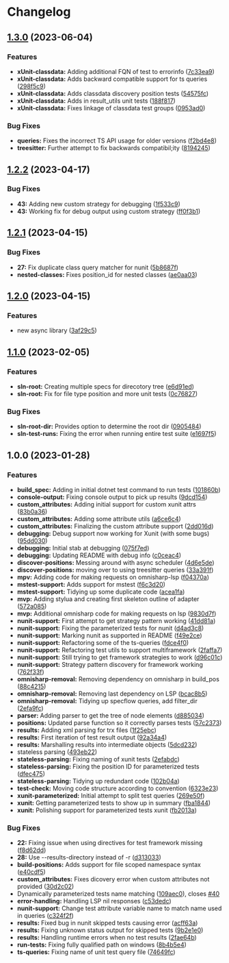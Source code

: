 # Changelog

## [1.3.0](https://github.com/Issafalcon/neotest-dotnet/compare/v1.2.2...v1.3.0) (2023-06-04)


### Features

* **xUnit-classdata:** Adding additional FQN of test to errorinfo ([7c33ea9](https://github.com/Issafalcon/neotest-dotnet/commit/7c33ea95fd5f6bd091cf765c8443e4e539335f0e))
* **xUnit-classdata:** Adds backward compatible support for ts queries ([298f5c9](https://github.com/Issafalcon/neotest-dotnet/commit/298f5c9f0fd1fec766cb888dbad5d42a9198e6cc))
* **xUnit-classdata:** Adds classdata discovery position tests ([54575fc](https://github.com/Issafalcon/neotest-dotnet/commit/54575fc44ef506afdd803a15731d9b449e3df664))
* **xUnit-classdata:** Adds in result_utils unit tests ([188f817](https://github.com/Issafalcon/neotest-dotnet/commit/188f817c2ff92ba08a81b087a2a4532661f764f1))
* **xUnit-classdata:** Fixes linkage of classdata test groups ([0953ad0](https://github.com/Issafalcon/neotest-dotnet/commit/0953ad0ed4d2901b006a403373d95d4c8091686e))


### Bug Fixes

* **queries:** Fixes the incorrect TS API usage for older versions ([f2bd4e8](https://github.com/Issafalcon/neotest-dotnet/commit/f2bd4e88bb0b4adf3dc2669872fc162fd9dbb4f2))
* **treesitter:** Further attempt to fix backwards compatibil;ity ([8194245](https://github.com/Issafalcon/neotest-dotnet/commit/81942459d9387b4b2bbb28716b281838b6361a9d))

## [1.2.2](https://github.com/Issafalcon/neotest-dotnet/compare/v1.2.1...v1.2.2) (2023-04-17)


### Bug Fixes

* **43:** Adding new custom strategy for debugging ([1f533c9](https://github.com/Issafalcon/neotest-dotnet/commit/1f533c930cdd2f6ba43fcacf4f917c0290a3fe7b))
* **43:** Working fix for debug output using custom strategy ([ff0f3b1](https://github.com/Issafalcon/neotest-dotnet/commit/ff0f3b135890c6d6c188316bc0c3e18c762e6e85))

## [1.2.1](https://github.com/Issafalcon/neotest-dotnet/compare/v1.2.0...v1.2.1) (2023-04-15)


### Bug Fixes

* **27:** Fix duplicate class query matcher for nunit ([5b8687f](https://github.com/Issafalcon/neotest-dotnet/commit/5b8687f0afbbcd44257ca550867b14c745f99418))
* **nested-classes:** Fixes position_id for nested classes ([ae0aa03](https://github.com/Issafalcon/neotest-dotnet/commit/ae0aa0314b88e07ee096c6784926a7e918a24e43))

## [1.2.0](https://github.com/Issafalcon/neotest-dotnet/compare/v1.1.0...v1.2.0) (2023-04-15)


### Features

* new async library ([3af29c5](https://github.com/Issafalcon/neotest-dotnet/commit/3af29c5d20c73700c5dabd14a91fd2fd925ee547))

## [1.1.0](https://github.com/Issafalcon/neotest-dotnet/compare/v1.0.0...v1.1.0) (2023-02-05)


### Features

* **sln-root:** Creating multiple specs for direcotory tree ([e6d91ed](https://github.com/Issafalcon/neotest-dotnet/commit/e6d91eda40c56e7fd7e7257da9c3204eab5d11f2))
* **sln-root:** Fix for file type position and more unit tests ([0c76827](https://github.com/Issafalcon/neotest-dotnet/commit/0c76827f948c25d45b58339d3e38e1d90502ab50))


### Bug Fixes

* **sln-root-dir:** Provides option to determine the root dir ([0905484](https://github.com/Issafalcon/neotest-dotnet/commit/0905484bda666c33bfbf7ae592cefd45e9543742))
* **sln-test-runs:** Fixing the error when running entire test suite ([e1697f5](https://github.com/Issafalcon/neotest-dotnet/commit/e1697f548b1b31c2a339a96bf29c6d10b31485db))

## 1.0.0 (2023-01-28)


### Features

* **build_spec:** Adding in initial dotnet test command to run tests ([101860b](https://github.com/Issafalcon/neotest-dotnet/commit/101860b8fd700e06762a2a408d07665996621696))
* **console-output:** Fixing console output to pick up results ([9dcd154](https://github.com/Issafalcon/neotest-dotnet/commit/9dcd1547ca36d583b916cc43af621e2f50de49f8))
* **custom_attributes:** Adding initial support for custom xunit attrs ([83b0a36](https://github.com/Issafalcon/neotest-dotnet/commit/83b0a36992b7e58bf7f5f482425d544c98b43e98))
* **custom_attributes:** Adding some attribute utils ([a6ce6c4](https://github.com/Issafalcon/neotest-dotnet/commit/a6ce6c47556bd7c7ac95d4c66728111cd80ab184))
* **custom_attributes:** Finalizing the custom attribute support ([2dd016d](https://github.com/Issafalcon/neotest-dotnet/commit/2dd016de88bb6ec6590c06a1712aa3993739b9ae))
* **debugging:** Debug support now working for Xunit (with some bugs) ([95dd030](https://github.com/Issafalcon/neotest-dotnet/commit/95dd030e2d1c2244f2708e1d5809f2f4e40dd851))
* **debugging:** Initial stab at debugging ([075f7ed](https://github.com/Issafalcon/neotest-dotnet/commit/075f7ed2369a81ca4133997b86a443122bb8cb6e))
* **debugging:** Updating README with debug info ([c0ceac4](https://github.com/Issafalcon/neotest-dotnet/commit/c0ceac4fb57e7dcb1e7c6b8230010c54d3abccba))
* **discover-positions:** Messing around with async scheduler ([4d6e5de](https://github.com/Issafalcon/neotest-dotnet/commit/4d6e5dea007b4ccf7836630763bb7e4b97b49542))
* **discover-positions:** moving over to using treesitter queries ([33a391f](https://github.com/Issafalcon/neotest-dotnet/commit/33a391f99107e31c64ad5ba51e79b8908be59751))
* **mpv:** Adding code for making requests on omnisharp-lsp ([f04370a](https://github.com/Issafalcon/neotest-dotnet/commit/f04370a6d440800bd896788bf4c17e8d0d862486))
* **mstest-support:** Adds support for mstest ([f6c3d20](https://github.com/Issafalcon/neotest-dotnet/commit/f6c3d20a97fcc9a9029537f8e7313b11a0eb14a8))
* **mstest-support:** Tidying up some duplicate code ([acea1fa](https://github.com/Issafalcon/neotest-dotnet/commit/acea1fa62163f900da6101f2e1758acb9ea6d798))
* **mvp:** Adding stylua and creating first skeleton outline of adapter ([572a085](https://github.com/Issafalcon/neotest-dotnet/commit/572a0859b50548aa01fb09c1e1a4e1969da90157))
* **mvp:** Additional omnisharp code for making requests on lsp ([9830d7f](https://github.com/Issafalcon/neotest-dotnet/commit/9830d7fafab7b7d93b6fade2aa56e31afe4ec017))
* **nunit-support:** First attempt to get strategy pattern working ([41dd81a](https://github.com/Issafalcon/neotest-dotnet/commit/41dd81a48f01ec3f422939782ed6d89383542eb6))
* **nunit-support:** Fixing the parameterized tests for nunit ([d4ad3c8](https://github.com/Issafalcon/neotest-dotnet/commit/d4ad3c8b96009f6a2afc0b34821586e09d174600))
* **nunit-support:** Marking nunit as supported in README ([f49e2ce](https://github.com/Issafalcon/neotest-dotnet/commit/f49e2ce094c41bf80ebddd9daccd3aa49e9315d6))
* **nunit-support:** Refactoring some of the ts-queries ([fdce4f0](https://github.com/Issafalcon/neotest-dotnet/commit/fdce4f0954b2c4f4c61cdcc244344b21a1b09f8e))
* **nunit-support:** Refactoring test utils to support multiframework ([2faffa7](https://github.com/Issafalcon/neotest-dotnet/commit/2faffa7586e61670f9f1689c569c643274b52a62))
* **nunit-support:** Still trying to get framework strategies to work ([d96c01c](https://github.com/Issafalcon/neotest-dotnet/commit/d96c01c6c1cbee73108ab4cc8d9f8d0f95ead7f2))
* **nunit-support:** Strategy pattern discovery for framework working ([762f33f](https://github.com/Issafalcon/neotest-dotnet/commit/762f33fa9894331d29d5100aae94a3256ab438f3))
* **omnisharp-removal:** Removing dependency on omnisharp in build_pos ([88c4215](https://github.com/Issafalcon/neotest-dotnet/commit/88c4215c98487d8bb3df324b1f7865f9ca630177))
* **omnisharp-removal:** Removing last dependency on LSP ([bcac8b5](https://github.com/Issafalcon/neotest-dotnet/commit/bcac8b51ec1f6d030bee0de3b213493b909b3676))
* **omnisharp-removal:** Tidying up specflow queries, add filter_dir ([2efa9fc](https://github.com/Issafalcon/neotest-dotnet/commit/2efa9fc7e86184537d37978c0c50c5dce6600f18))
* **parser:** Adding parser to get the tree of node elements ([d885034](https://github.com/Issafalcon/neotest-dotnet/commit/d88503440fc0efc6a20c798d52d275753677f900))
* **positions:** Updated parse function so it correctly parses tests ([57c2373](https://github.com/Issafalcon/neotest-dotnet/commit/57c237362b8248c7215f15fbdef5cfac64b75fba))
* **results:** Adding xml parsing for trx files ([1f25ebc](https://github.com/Issafalcon/neotest-dotnet/commit/1f25ebc92738e21eb1166222fc2195fdde9eddba))
* **results:** First iteration of test result output ([92a34a4](https://github.com/Issafalcon/neotest-dotnet/commit/92a34a49494338b19c715ccd64296fdb4635f8b5))
* **results:** Marshalling results into intermediate objects ([5dcd232](https://github.com/Issafalcon/neotest-dotnet/commit/5dcd23280be97999e3c04c3fe829c4fd03166918))
* stateless parsing ([493eb22](https://github.com/Issafalcon/neotest-dotnet/commit/493eb22bd1bb7e7651d09a89462b74c6b1c2f33a))
* **stateless-parsing:** Fixing naming of xunit tests ([2efabdc](https://github.com/Issafalcon/neotest-dotnet/commit/2efabdc433e856a61310fe63d7ee7255ae684594))
* **stateless-parsing:** Fixing the position ID for parameterized tests ([dfec475](https://github.com/Issafalcon/neotest-dotnet/commit/dfec475e241f54f65693188cdb0f126b849f9af5))
* **stateless-parsing:** Tidying up redundant code ([102b04a](https://github.com/Issafalcon/neotest-dotnet/commit/102b04a743e132397d75a60f34cbe18cbff503ab))
* **test-check:** Moving code structure according to convention ([6323e23](https://github.com/Issafalcon/neotest-dotnet/commit/6323e23fad9e5476d6304fc8fdd76250ef79a72a))
* **xunit-parameterized:** Initial attempt to split test queries ([269e50f](https://github.com/Issafalcon/neotest-dotnet/commit/269e50fd5170e0a21c03494976e877d810b7f19c))
* **xunit:** Getting parameterized tests to show up in summary ([fba1844](https://github.com/Issafalcon/neotest-dotnet/commit/fba1844501ff5cc49ecdb1642cc36e09c159fed8))
* **xunit:** Polishing support for parameterized tests xunit ([fb2013a](https://github.com/Issafalcon/neotest-dotnet/commit/fb2013aa32ba7abcc0405176c73775984b56a819))


### Bug Fixes

* **22:** Fixing issue when using directives for test framework missing ([f8d62dd](https://github.com/Issafalcon/neotest-dotnet/commit/f8d62dd61505fdfd3a3f413830f50cdbcad2ca9e))
* **28:** Use --results-directory instead of -r ([d313033](https://github.com/Issafalcon/neotest-dotnet/commit/d313033285f8ec0316d69874ba8921c7fef92131))
* **build-positions:** Adds support for file scoped namespace syntax ([e40cdf5](https://github.com/Issafalcon/neotest-dotnet/commit/e40cdf5547c523c0acc67f4192c8183b0126d71c))
* **custom_attributes:** Fixes dicovery error when custom attributes not provided ([30d2c02](https://github.com/Issafalcon/neotest-dotnet/commit/30d2c02df17ecc965879c7e0ad338ef4f4f0a087))
* Dynamically parameterized tests name matching ([109aec0](https://github.com/Issafalcon/neotest-dotnet/commit/109aec0e729999d12a3a1c70e4537b298cfc2aa6)), closes [#40](https://github.com/Issafalcon/neotest-dotnet/issues/40)
* **error-handling:** Handling LSP nil responses ([c53dedc](https://github.com/Issafalcon/neotest-dotnet/commit/c53dedc61c536a8144bfcdd71195322922b00ad7))
* **nunit-support:** Change test attribute variable name to match name used in queries ([c324f2f](https://github.com/Issafalcon/neotest-dotnet/commit/c324f2f0741821e31207e71efa0d5b634fccd890))
* **results:** Fixed bug in nunit skipped tests causing error ([acff63a](https://github.com/Issafalcon/neotest-dotnet/commit/acff63abb905959d6687b4f415752c18e13ba40e))
* **results:** Fixing unknown status output for skipped tests ([9b2e1e0](https://github.com/Issafalcon/neotest-dotnet/commit/9b2e1e087309405a7390a6820f0973093bc64d63))
* **results:** Handling runtime errors when no test results ([2fae64b](https://github.com/Issafalcon/neotest-dotnet/commit/2fae64b134a403ae75d3868d6e999b803eac9b48))
* **run-tests:** Fixing fully qualified path on windows ([8b4b5e4](https://github.com/Issafalcon/neotest-dotnet/commit/8b4b5e452b1702ab94d5abca7023d13231694781))
* **ts-queries:** Fixing name of unit test query file ([74649fc](https://github.com/Issafalcon/neotest-dotnet/commit/74649fca140ce79da23ee32112cac62a1ebc0e69))
